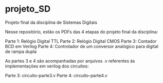 # projeto_SD
Projeto final da disciplina de Sistemas Digitais

Nesse repositório, estão os PDFs das 4 etapas do projeto final da disciplina:

Parte 1: Relógio Digital TTL
Parte 2: Relógio Digital CMOS
Parte 3: Contador BCD em Verilog
Parte 4: Controlador de um conversor analógico para digital de rampa dupla

As partes 3 e 4 são acompanhadas por arquivos .v referentes às implementações em verilog dos circuitos:

Parte 3: circuito-parte3.v
Parte 4: circuito-parte4.v

